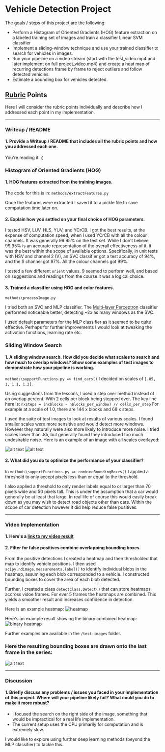 
# Vehicle Detection Project

The goals / steps of this project are the following:

* Perform a Histogram of Oriented Gradients (HOG) feature extraction on a labeled training set of images and train a classifier Linear SVM classifier
* Implement a sliding-window technique and use your trained classifier to search for vehicles in images.
* Run your pipeline on a video stream (start with the test_video.mp4 and later implement on full project_video.mp4) and create a heat map of recurring detections frame by frame to reject outliers and follow detected vehicles.
* Estimate a bounding box for vehicles detected.

[//]: # (Image References)
[image3]: ./test_images/processed_images/test1_all_detections.jpg
[image4]: ./test_images/processed_images/test6_all_detections.jpg
[image5]: ./test_images/processed_images/test6_heatmap.jpg
[image7]: ./test_images/processed_images/test6_processed.jpg
[heatmap]: ./figure_1-1.png
[video1]: ./processed_project_video.mp4

## [Rubric](https://review.udacity.com/#!/rubrics/513/view) Points
Here I will consider the rubric points individually and describe how I addressed each point in my implementation.  

---
### Writeup / README

#### 1. Provide a Writeup / README that includes all the rubric points and how you addressed each one.
You're reading it. :)


### Histogram of Oriented Gradients (HOG)

#### 1. HOG features extracted from the training images.

The code for this is in:
`methods/extractFeatures.py`

Once the features were extracted I saved it to a pickle file to save computation time later on.

#### 2. Explain how you settled on your final choice of HOG parameters.

I tested HSV, LUV, HLS, YUV, and YCrCB. I got the best results, at the expense of computation speed, when I used YCrCB with all the colour channels. It was generally 99.95% on the test set. While I don't believe 99.95% is an accurate representation of the overall  effectiveness of it, it was the best within the scope of available options. Specifically, in unit tests with HSV and channel 2 (V), an SVC classifier got a test accuracy of 94%, and the S channel got 97%. All the colour channels got 99%. 

I tested a few different `orient` values. 9 seemed to perform well, and based on suggestions and readings from the course it was a logical choice.

#### 3. Trained a classifier using  HOG and color features.

`methods\processImage.py`

I tried both an SVC and MLP classifier. The [Multi-layer Perceptron](http://scikit-learn.org/stable/modules/generated/sklearn.neural_network.MLPClassifier.html) classifier performed noticeable better, detecting ~2x as many windows as the SVC.

I used default parameters for the MLP classifier as it seemed to be quite effective. Perhaps for further improvements I would look at tweaking the activation functions, learning rate etc.


### Sliding Window Search

#### 1. A sliding window search.  How did you decide what scales to search and how much to overlap windows? Show some examples of test images to demonstrate how your pipeline is working.

`methods\supportFunctions.py => find_cars()`
I decided on scales of `[.85, 1, 1.1, 1.2]`.

Using suggestions from the lessons, I used a step over method instead of an overlap percent. With 2 cells per block being stepped over.
The key line here is: `nxsteps = (nxblocks - nblocks_per_window) // cells_per_step`
For example at a scale of 1.0, there are 144 x blocks and 68 x steps.

I used the suite of test images to look at results of various scales.
I found smaller scales were more sensitive and would detect more windows. However they naturally were also more likely to introduce more noise.
I tried scales lower than .85, but generally found they introduced too much undesirable noise. Here is an example of an image with all scales overlayed:

![alt text][image3]
![alt text][image4]

#### 2. What did you do to optimize the performance of your classifier?

In `methods\supportFunctions.py => combineBoundingBoxes()`
I applied a threshold to only accept pixels less than or equal to the threshold. 

I also applied a threshold to only render labels equal to or larger than 70 pixels wide and 50 pixels tall. This is under the assumption that a car would generally be at least that large. In real life of course this would easily break down as you may wish to detect road objects other than cars. Within the scope of car detection however it did help reduce false positives.

---

### Video Implementation

#### 1. Here's a [link to my video result](./processed_project_video.mp4)

#### 2. Filter for false positives combine overlapping bounding boxes.

From the positive detections I created a heatmap and then thresholded that map to identify vehicle positions.  I then used `scipy.ndimage.measurements.label()` to identify individual blobs in the heatmap, assuming each blob corresponded to a vehicle.  I constructed bounding boxes to cover the area of each blob detected.  

Further, I created a class `detectClass.Detect()` that can store heatmaps accross vidoe frames. For ever 5 frames the heatmaps are combined. This yields a smoother result and increases confidence in detection.

Here is an example heatmap:
![heatmap][heatmap]

Here's an example result showing the binary combined heatmap:
![binary heatmap][image5]

Further examples are available in the `/test-images` folder.

### Here the resulting bounding boxes are drawn onto the last frame in the series:
![alt text][image7]


---

### Discussion

#### 1. Briefly discuss any problems / issues you faced in your implementation of this project.  Where will your pipeline likely fail?  What could you do to make it more robust?

* I focused the search on the right side of the image, something that would be impractical for a real life implementation.
* The current setup uses the CPU primarily for computation and is extremely slow.

I would like to explore using further deep learning methods (beyond the MLP classifier) to tackle this.





